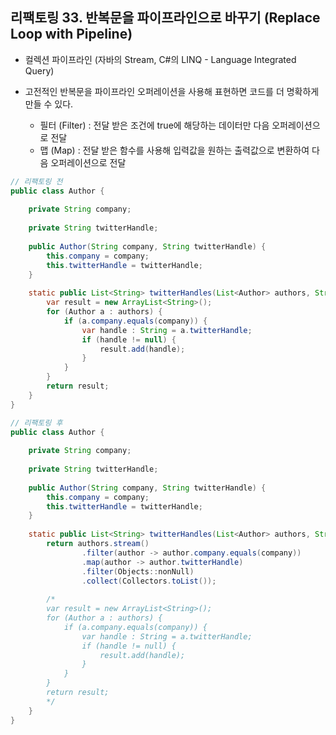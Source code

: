 ## 리팩토링 33. 반복문을 파이프라인으로 바꾸기 (Replace Loop with Pipeline)

- 컬렉션 파이프라인 (자바의 Stream, C#의 LINQ - Language Integrated Query)

- 고전적인 반복문을 파이프라인 오퍼레이션을 사용해 표현하면 코드를 더 명확하게 만들 수 있다.
    - 필터 (Filter) : 전달 받은 조건에 true에 해당하는 데이터만 다음 오퍼레이션으로 전달
    - 맵 (Map) : 전달 받은 함수를 사용해 입력값을 원하는 출력값으로 변환하여 다음 오퍼레이션으로 전달
    
    
````java
// 리팩토링 전
public class Author {
    
    private String company;
    
    private String twitterHandle;
    
    public Author(String company, String twitterHandle) {
        this.company = company;
        this.twitterHandle = twitterHandle;
    }
    
    static public List<String> twitterHandles(List<Author> authors, String company) {
        var result = new ArrayList<String>();
        for (Author a : authors) {
            if (a.company.equals(company)) {
                var handle : String = a.twitterHandle;
                if (handle != null) {
                    result.add(handle);
                }
            }
        }
        return result;
    }
}
````

````java
// 리팩토링 후
public class Author {
    
    private String company;
    
    private String twitterHandle;
    
    public Author(String company, String twitterHandle) {
        this.company = company;
        this.twitterHandle = twitterHandle;
    }
    
    static public List<String> twitterHandles(List<Author> authors, String company) {
        return authors.stream()
                .filter(author -> author.company.equals(company))
                .map(author -> author.twitterHandle)
                .filter(Objects::nonNull)
                .collect(Collectors.toList());
        
        /*
        var result = new ArrayList<String>();
        for (Author a : authors) {
            if (a.company.equals(company)) {
                var handle : String = a.twitterHandle;
                if (handle != null) {
                    result.add(handle);
                }
            }
        }
        return result;
        */
    }
}
````